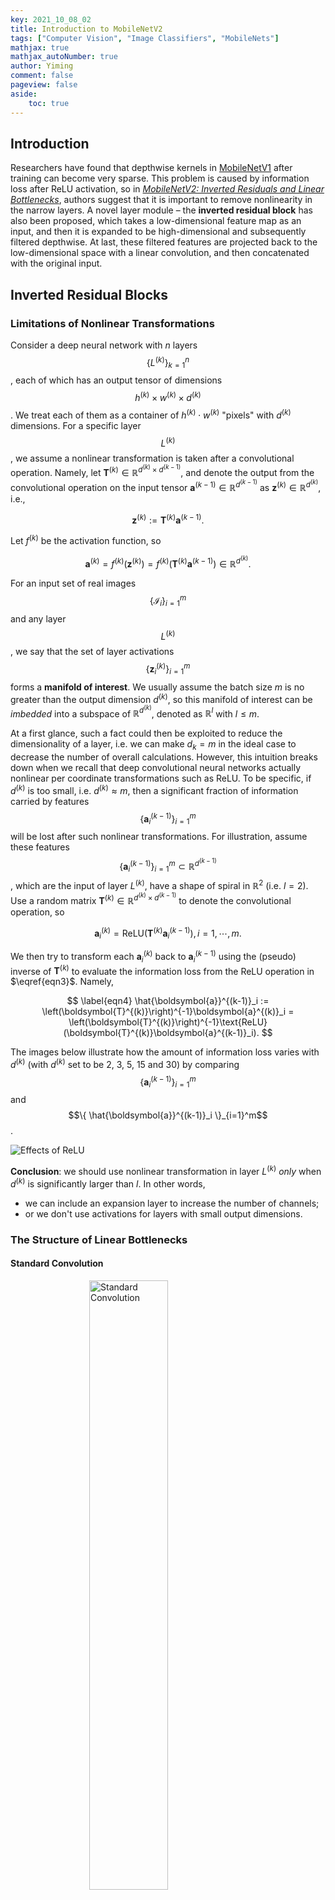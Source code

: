 ```yaml
---
key: 2021_10_08_02
title: Introduction to MobileNetV2
tags: ["Computer Vision", "Image Classifiers", "MobileNets"]
mathjax: true
mathjax_autoNumber: true
author: Yiming
comment: false
pageview: false
aside:
    toc: true
---
```


<style>
.center1 {
  display: block;
  margin-left: auto;
  margin-right: auto;
  width: 50%;
}
</style>

<style>
.center2 {
  display: block;
  margin-left: auto;
  margin-right: auto;
  width: 60%;
}
</style>

<style>
.center3 {
  display: block;
  margin-left: auto;
  margin-right: auto;
  width: 70%;
}
</style>

<style>
.center4 {
  display: block;
  margin-left: auto;
  margin-right: auto;
  width: 80%;
}
</style>

<style>
.center5 {
  display: block;
  margin-left: auto;
  margin-right: auto;
  width: 90%;
}
</style>

## Introduction

Researchers have found that depthwise kernels in [MobileNetV1](https://arxiv.org/abs/1704.04861) after training can become very sparse. This problem is caused by information loss after ReLU activation, so in [_MobileNetV2: Inverted Residuals and Linear Bottlenecks_](https://arxiv.org/abs/1801.04381), authors suggest that it is important to remove nonlinearity in the narrow layers. A novel layer module – the **inverted residual block** has also been proposed, which takes a low-dimensional feature map as an input, and then it is expanded to be high-dimensional and subsequently filtered depthwise. At last, these filtered features are projected back to the low-dimensional space with a linear convolution, and then concatenated with the original input.

## Inverted Residual Blocks

### Limitations of Nonlinear Transformations

Consider a deep neural network with $n$ layers $$\{L^{(k)}\}_{k=1}^n$$, each of which has an output tensor of dimensions $$h^{(k)} \times w^{(k)} \times d^{(k)}$$. We treat each of them as a container of $h^{(k)} \cdot w^{(k)}$  "pixels" with $d^{(k)}$ dimensions. For a specific layer $$L^{(k)}$$, we assume a nonlinear transformation is taken after a convolutional operation. Namely, let $\boldsymbol{T}^{(k)} \in \mathbb{R}^{d^{(k)}\times d^{(k-1)}}$, and denote the output from the convolutional operation on the input tensor $\boldsymbol{a}^{(k-1)} \in \mathbb{R}^{d^{(k-1)}}$ as $\boldsymbol{z}^{(k)} \in \mathbb{R}^{d^{(k)}}$, i.e.,

$$
\label{eqn1}
\boldsymbol{z}^{(k)} := \boldsymbol{T}^{(k)} \boldsymbol{a}^{(k-1)}.
$$

Let $f^{(k)}$ be the activation function, so

$$
\label{eqn2}
\boldsymbol{a}^{(k)} = f^{(k)} \left( \boldsymbol{z}^{(k)} \right) = f^{(k)} \left( \boldsymbol{T}^{(k)} \boldsymbol{a}^{(k-1)} \right) \in \mathbb{R}^{d^{(k)}}.
$$

For an input set of real images $$\{\mathcal{I}_i\}_{i=1}^m$$ and any layer $$L^{(k)}$$, we say that the set of layer activations $$\{\boldsymbol{z}^{(k)}_i\}_{i=1}^m$$ forms a **manifold of interest**. We usually assume the batch size $m$ is no greater than the output dimension $d^{(k)}$, so this manifold of interest can be *imbedded* into a subspace of $\mathbb{R}^{d^{(k)}}$, denoted as $\mathbb{R}^{l}$ with $l \le m$.

At a first glance, such a fact could then be exploited to reduce the dimensionality of a layer, i.e. we can make $d_k = m$ in the ideal case to decrease the number of overall calculations. However, this intuition breaks down when we recall that deep convolutional neural networks actually nonlinear per coordinate transformations such as ReLU. To be specific, if $d^{(k)}$ is too small, i.e. $d^{(k)} \approx m$, then a significant fraction of information carried by features $$\{\boldsymbol{a}^{(k-1)}_i\}_{i=1}^m$$ will be lost after such nonlinear transformations. For illustration, assume these features $$\{\boldsymbol{a}^{(k-1)}_i\}_{i=1}^m \subset \mathbb{R}^{d^{(k-1)}}$$, which are the input of layer $L^{(k)}$, have a shape of spiral in $\mathbb{R}^2$ (i.e. $l=2$). Use a random matrix $\boldsymbol{T}^{(k)} \in \mathbb{R}^{ d^{(k)} \times d^{(k-1)} }$ to denote the convolutional operation, so

$$
\label{eqn3}
\boldsymbol{a}^{(k)}_i = \text{ReLU}(\boldsymbol{T}^{(k)}\boldsymbol{a}^{(k-1)}_i), \, i = 1, \, \cdots, \, m.
$$

We then try to transform each $\boldsymbol{a}^{(k)}_i$ back to $\boldsymbol{a}^{(k-1)}_i$ using the (pseudo) inverse of $\boldsymbol{T}^{(k)}$ to evaluate the information loss from the ReLU operation in $\eqref{eqn3}$. Namely,

$$
\label{eqn4}
\hat{\boldsymbol{a}}^{(k-1)}_i := \left(\boldsymbol{T}^{(k)}\right)^{-1}\boldsymbol{a}^{(k)}_i = \left(\boldsymbol{T}^{(k)}\right)^{-1}\text{ReLU}(\boldsymbol{T}^{(k)}\boldsymbol{a}^{(k-1)}_i).
$$

The images below illustrate how the amount of information loss varies with $d^{(k)}$ (with $d^{(k)}$ set to be 2, 3, 5, 15 and 30) by comparing $$\{ \boldsymbol{a}^{(k-1)}_i \}_{i=1}^m$$ and $$\{ \hat{\boldsymbol{a}}^{(k-1)}_i \}_{i=1}^m$$.

![Effects of ReLU](/posts.assets/2021-10-08-introduction-to-MobileNetV2.assets/effects_of_relu.png)

**Conclusion**: we should use nonlinear transformation in layer $L^{(k)}$ *only* when $d^{(k)}$ is significantly larger than $l$. In other words,

- we can include an expansion layer to increase the number of channels;
- or we don't use activations for layers with small output dimensions.

### The Structure of Linear Bottlenecks

#### Standard Convolution

<img src="/posts.assets/2021-10-08-introduction-to-MobileNetV2.assets/standard_convolution.png" alt="Standard Convolution" class="center1">

#### Depthwise Separable Convolution

<img src="/posts.assets/2021-10-08-introduction-to-MobileNetV2.assets/depthwise_separable_convolution.png" alt="Depthwise Separable Convolution" class="center2">

#### Depthwise Separable Convolution with Linear Bottleneck

<img src="/posts.assets/2021-10-08-introduction-to-MobileNetV2.assets/depthwise_separable_convolution_with_linear_bottleneck.png" alt="Depthwise Separable Convolution with Linear Bottleneck" class="center3">

#### Bottleneck with Expansion Layer

<img src="/posts.assets/2021-10-08-introduction-to-MobileNetV2.assets/bottleneck_with_expansion_layer.png" alt="Bottleneck with Expansion Layer" class="center3">

Let $t$ be the **expansion rate**, which indicates by how many times the number of input channels will increase in the expansion layer. Then the structure of a bottleneck with an expansion layer can be summarized in the following table.

| Input                     | Operator               | Output                                       |
|---------------------------|------------------------|----------------------------------------------|
| $h \times w \times k$     | 1×1 conv2d, ReLu6      | $h \times w \times (tk)$                     |
| $h \times w \times (tk)$  | 3×3 dwise s=$s$, ReLU6 | $\frac{h}{s} \times \frac{w}{s} \times (tk)$ |
| $\frac{h}{s} \times \frac{w}{s} \times (tk)$ | 1×1 conv2d | $\frac{h}{s} \times \frac{w}{s} \times k'$ |

### The Structure of Inverted Residual Blocks

The expansion layer in the bottleneck is only utilized to facilitate nonlinear transformation. To preserve information and make backpropagation easier, shortcuts can be added between bottlenecks.

<img src="/posts.assets/2021-10-08-introduction-to-MobileNetV2.assets/inverted_residual_block.png" alt="Inverted Residual Block" class="center4">

- `ReLU6` is exploited as the nonlinearity due to its robustness in low-precision computation ([*MobileNets: Efficient Convolutional Neural Networks for Mobile Vision Applications*](https://arxiv.org/abs/1704.04861)).
- The number of channels in residual blocks ([*Deep Residual Learning for Image Recognition*](https://arxiv.org/abs/1512.03385) & [*Aggregated Residual Transformations for Deep Neural Networks*](https://arxiv.org/abs/1611.05431)) drops first and then increases, while the inverted residual block demonstrates a contrary pattern. This is why "inverted" comes from.
- Features output from each convolutional layer are also batch-normalized.

<img src="/posts.assets/2021-10-08-introduction-to-MobileNetV2.assets/bottleneck_residual_block.png" alt="Inverted Residual Block" class="center1">

## The Structure of MobileNetV2

